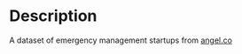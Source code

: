 # Description

A dataset of emergency management startups from [angel.co](https://angel.co/emergency-management-1)